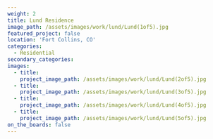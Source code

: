```yaml
---
weight: 2
title: Lund Residence
image_path: /assets/images/work/lund/Lund(1of5).jpg
featured_project: false
location: 'Fort Collins, CO'
categories:
  - Residential
secondary_categories:
images:
  - title:
    project_image_path: /assets/images/work/lund/Lund(2of5).jpg
  - title:
    project_image_path: /assets/images/work/lund/Lund(3of5).jpg
  - title:
    project_image_path: /assets/images/work/lund/Lund(4of5).jpg
  - title:
    project_image_path: /assets/images/work/lund/Lund(5of5).jpg
on_the_boards: false
---
```


